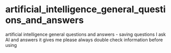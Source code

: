 # artificial_intelligence_general_questions_and_answers
artificial intelligence general questions and answers - saving questions I ask AI and answers it gives me please always double check information before using

